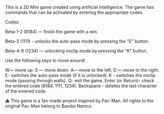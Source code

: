 This is a 2D Mini game created using artificial intelligence. The game has commands that can be activated by entering the appropriate codes.

Codes:

Beta-1-2 (8184) — finish the game with a win.

Beta-3 (1111) - unlocks the auto-pass mode by pressing the "E" button.

Beta-4-9 (1234) — unlocking noclip mode by pressing the "K" button.

Use the following keys to move around:

W— move up. S — move down.
A— move to the left. D — move to the right.
E- switches the auto-pass mode (if it is unlocked). K - switches the noclip mode (passing through walls).
Q- exit the game. Enter (or Return)- check the entered code (8184, 1111, 1234).
Backspace - deletes the last character of the entered code.

⚠️ This game is a fan-made project inspired by Pac-Man. All rights to the original Pac-Man belong to Bandai Namco.
